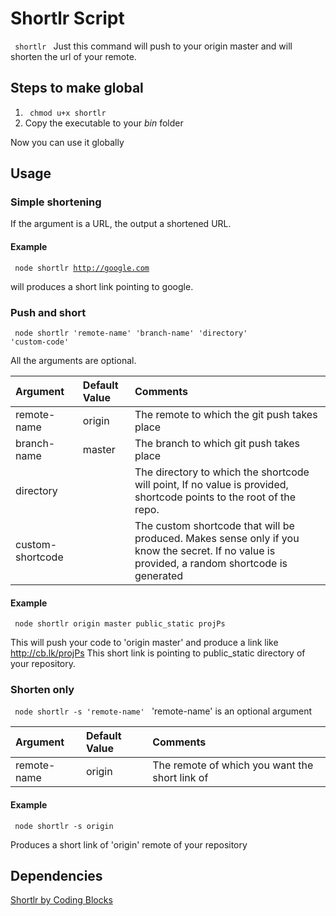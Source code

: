# Shortlr Script

<code> shortlr </code>
Just this command will push to your origin master and will shorten the url of your remote.

## Steps to make global

1. <code> chmod u+x shortlr </code>
2. Copy the executable to your <i>bin</i> folder

Now you can use it globally

## Usage

### Simple shortening

If the argument is a URL, the output a shortened URL. 

#### Example

<code> node shortlr http://google.com </code>

will produces a short link pointing to google.

### Push and short

<code> node shortlr 'remote-name' 'branch-name' 'directory' 'custom-code' </code>

All the arguments are optional.

| Argument | Default Value | Comments |
| :--- | :--- | :--- |
| remote-name | origin | The remote to which the git push takes place |
| branch-name | master| The branch to which git push takes place |
| directory |  | The directory to which the shortcode will point, If no value is provided, shortcode points to the root of the repo. |
| custom-shortcode |  | The custom shortcode that will be produced. Makes sense only if you know the secret. If no value is provided, a random shortcode is generated |

#### Example

<code> node shortlr origin master public_static projPs </code>

This will push your code to 'origin master' and produce a link like http://cb.lk/projPs
This short link is pointing to public_static directory of your repository.


### Shorten only
<code> node shortlr -s 'remote-name' </code>
'remote-name' is an optional argument

| Argument | Default Value | Comments |
| :--- | :--- | :--- |
| remote-name | origin | The remote of which you want the short link of |


#### Example

<code> node shortlr -s origin </code>

Produces a short link of 'origin' remote of your repository

## Dependencies

[Shortlr by Coding Blocks](https://github.com/coding-blocks/shortlr)
